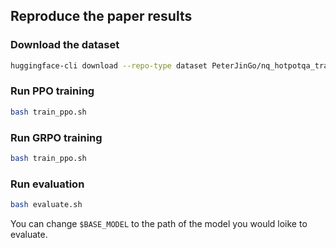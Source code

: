 
## Reproduce the paper results

### Download the dataset

```bash
huggingface-cli download --repo-type dataset PeterJinGo/nq_hotpotqa_train --local-dir $WORK_DIR/data/hotpot_qa
```

### Run PPO training
```bash
bash train_ppo.sh
```


### Run GRPO training
```bash
bash train_ppo.sh
```

### Run evaluation
```bash
bash evaluate.sh
```

You can change ```$BASE_MODEL``` to the path of the model you would loike to evaluate.
